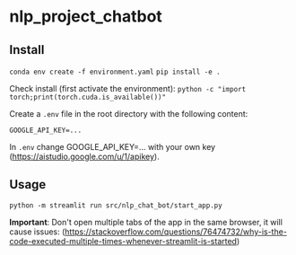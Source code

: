 # nlp_project_chatbot

## Install

`conda env create -f environment.yaml`
`pip install -e .`

Check install (first activate the environment): `python -c "import torch;print(torch.cuda.is_available())"`

Create a `.env` file in the root directory with the following content:

```
GOOGLE_API_KEY=...
```
In `.env` change GOOGLE_API_KEY=... with your own key (https://aistudio.google.com/u/1/apikey).

## Usage

`python -m streamlit run src/nlp_chat_bot/start_app.py`

**Important**: Don't open multiple tabs of the app in the same browser, it will cause issues: (https://stackoverflow.com/questions/76474732/why-is-the-code-executed-multiple-times-whenever-streamlit-is-started)
